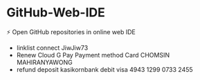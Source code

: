 # GitHub-Web-IDE
⚡ Open GitHub repositories in online web IDE
- linklist connect JiwJiw73
- Renew Cloud G Pay Payment method Card CHOMSIN MAHIRANYAWONG
- refund deposit kasikornbank debit visa 4943 1299 0733 2455

